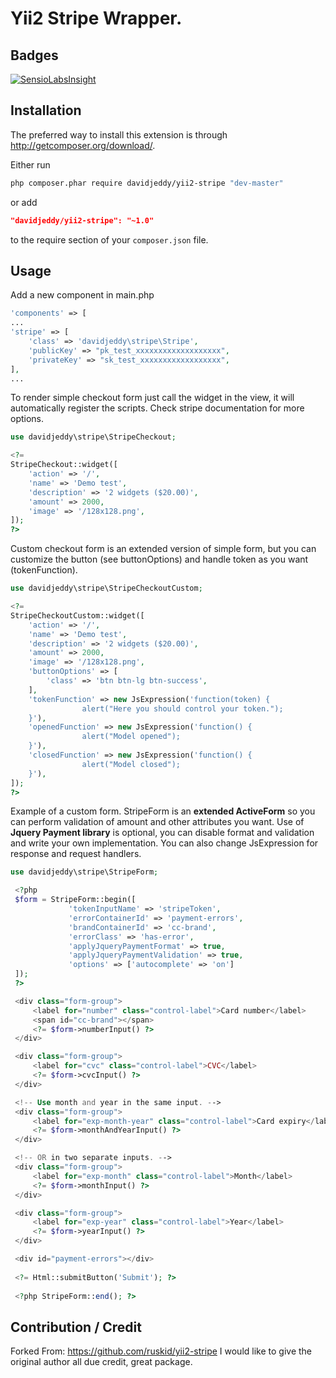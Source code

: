 Yii2 Stripe Wrapper.
======
Badges
------
[![SensioLabsInsight](https://insight.sensiolabs.com/projects/f6411434-fdb3-41a3-bc0d-b8fd9516d68d/mini.png)](https://insight.sensiolabs.com/projects/f6411434-fdb3-41a3-bc0d-b8fd9516d68d)

Installation
--------------------------

The preferred way to install this extension is through http://getcomposer.org/download/.

Either run

```sh
php composer.phar require davidjeddy/yii2-stripe "dev-master"
```

or add

```json
"davidjeddy/yii2-stripe": "~1.0"
```

to the require section of your `composer.json` file.


Usage
--------------------------
Add a new component in main.php
```php
'components' => [
...
'stripe' => [
    'class' => 'davidjeddy\stripe\Stripe',
    'publicKey' => "pk_test_xxxxxxxxxxxxxxxxxxx",
    'privateKey' => "sk_test_xxxxxxxxxxxxxxxxxx",
],
...

```

To render simple checkout form just call the widget in the view, it will automatically register the scripts.
Check stripe documentation for more options.
```php
use davidjeddy\stripe\StripeCheckout;

<?= 
StripeCheckout::widget([
    'action' => '/',
    'name' => 'Demo test',
    'description' => '2 widgets ($20.00)',
    'amount' => 2000,
    'image' => '/128x128.png',
]);
?>
```

Custom checkout form is an extended version of simple form, but you can customize the button (see buttonOptions) and handle token as you want (tokenFunction).
```php
use davidjeddy\stripe\StripeCheckoutCustom;

<?= 
StripeCheckoutCustom::widget([
    'action' => '/',
    'name' => 'Demo test',
    'description' => '2 widgets ($20.00)',
    'amount' => 2000,
    'image' => '/128x128.png',
    'buttonOptions' => [
        'class' => 'btn btn-lg btn-success',
    ],
    'tokenFunction' => new JsExpression('function(token) { 
                alert("Here you should control your token."); 
    }'),
    'openedFunction' => new JsExpression('function() { 
                alert("Model opened"); 
    }'),
    'closedFunction' => new JsExpression('function() { 
                alert("Model closed"); 
    }'),
]);
?>
```
Example of a custom form. StripeForm is an <b>extended ActiveForm</b> so you can perform validation of amount and other attributes you want. 
Use of <b>Jquery Payment library</b> is optional, you can disable format and validation and write your own implementation.
You can also change JsExpression for response and request handlers.

```php
use davidjeddy\stripe\StripeForm;

 <?php
 $form = StripeForm::begin([
             'tokenInputName' => 'stripeToken',
             'errorContainerId' => 'payment-errors',
             'brandContainerId' => 'cc-brand',
             'errorClass' => 'has-error',
             'applyJqueryPaymentFormat' => true,
             'applyJqueryPaymentValidation' => true,
             'options' => ['autocomplete' => 'on']
 ]);
 ?>

 <div class="form-group">
     <label for="number" class="control-label">Card number</label>
     <span id="cc-brand"></span>
     <?= $form->numberInput() ?>
 </div>

 <div class="form-group">
     <label for="cvc" class="control-label">CVC</label>
     <?= $form->cvcInput() ?>
 </div>

 <!-- Use month and year in the same input. -->
 <div class="form-group">
     <label for="exp-month-year" class="control-label">Card expiry</label>
     <?= $form->monthAndYearInput() ?>
 </div>

 <!-- OR in two separate inputs. -->
 <div class="form-group">
     <label for="exp-month" class="control-label">Month</label>
     <?= $form->monthInput() ?>
 </div>

 <div class="form-group">
     <label for="exp-year" class="control-label">Year</label>
     <?= $form->yearInput() ?>
 </div>

 <div id="payment-errors"></div>
 
 <?= Html::submitButton('Submit'); ?>
 
 <?php StripeForm::end(); ?>
```

Contribution / Credit
--------------------------
Forked From: https://github.com/ruskid/yii2-stripe
I would like to give the original author all due credit, great package.
